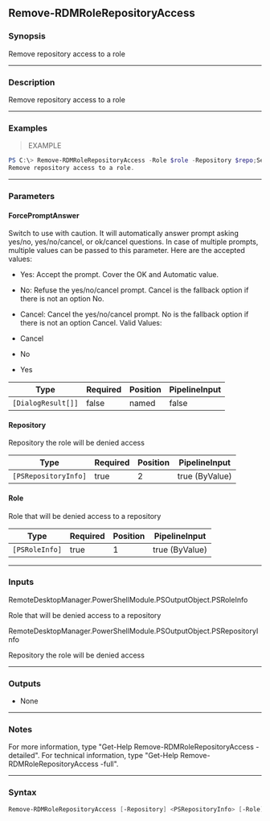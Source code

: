 Remove-RDMRoleRepositoryAccess
------------------------------

### Synopsis
Remove repository access to a role

---

### Description

Remove repository access to a role

---

### Examples
> EXAMPLE

```PowerShell
PS C:\> Remove-RDMRoleRepositoryAccess -Role $role -Repository $repo;Set-RDMRole $role
Remove repository access to a role.
```

---

### Parameters
#### **ForcePromptAnswer**
Switch to use with caution. It will automatically answer prompt asking yes/no, yes/no/cancel, or ok/cancel questions. In case of multiple prompts, multiple values can be passed to this parameter. Here are the accepted values:
* Yes: Accept the prompt. Cover the OK and Automatic value.
* No: Refuse the yes/no/cancel prompt. Cancel is the fallback option if there is not an option No.
* Cancel: Cancel the yes/no/cancel prompt. No is the fallback option if there is not an option Cancel.
Valid Values:

* Cancel
* No
* Yes

|Type              |Required|Position|PipelineInput|
|------------------|--------|--------|-------------|
|`[DialogResult[]]`|false   |named   |false        |

#### **Repository**
Repository the role will be denied access

|Type                |Required|Position|PipelineInput |
|--------------------|--------|--------|--------------|
|`[PSRepositoryInfo]`|true    |2       |true (ByValue)|

#### **Role**
Role that will be denied access to a repository

|Type          |Required|Position|PipelineInput |
|--------------|--------|--------|--------------|
|`[PSRoleInfo]`|true    |1       |true (ByValue)|

---

### Inputs
RemoteDesktopManager.PowerShellModule.PSOutputObject.PSRoleInfo

Role that will be denied access to a repository

RemoteDesktopManager.PowerShellModule.PSOutputObject.PSRepositoryInfo

Repository the role will be denied access

---

### Outputs
* None

---

### Notes
For more information, type "Get-Help Remove-RDMRoleRepositoryAccess -detailed". For technical information, type "Get-Help Remove-RDMRoleRepositoryAccess -full".

---

### Syntax
```PowerShell
Remove-RDMRoleRepositoryAccess [-Repository] <PSRepositoryInfo> [-Role] <PSRoleInfo> [-ForcePromptAnswer <Cancel | No | Yes>] [<CommonParameters>]
```
